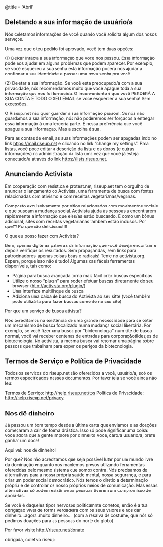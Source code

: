 @title = 'Abril'

## Deletando a sua informação de usuário/a

Nós coletamos informações de você quando você solicita algum dos nosos
serviços.

Uma vez que o teu pedido foi aprovado, você tem duas opções:

(1) Deixar intácta a sua informação que você nos passou. Essa informação
pode nos ajudar em alguns problemas que podem aparecer. Por exemplo, se
você esqueceu a sua senha esta informação poderá nos ajudar a confirmar
a sua identidade e passar uma nova senha pra você.

(2) Deletar a sua informação. Se você esta preocupado/a com a sua
privacidade, nós recomendamos muito que você apague toda a sua
informação que  nos foi fornecida. O inconveniente é que você PERDERÁ A
SUA CONTA E TODO O SEU EMAIL se você esquercer a sua senha! Sem excessões.

O Riseup.net não quer guardar a sua informação pessoal. Se nós não
guardamos a sua informação, nós não poderemos ser forçados a entregar
essa informação à uma terceria parte. É nossa preferência que você
apague a sua informaçao. Mas a escolha é sua.

Para as contas de email, as suas informações podem ser apagadas indo no
link https://mail.riseup.net e clicando no link “change my settings”.
Para listas, você pode editar a descrição da lista e os donos (e outras
informações) na administração da lista uma vez que você já esteja
conectado/a através do link https://lists.riseup.net.

## Anunciando Activista

Em cooperação com resist.ca e protest.net, riseup.net tem o orgulho de
anunciar o lançamento do Activista, uma ferramenta de busca com fontes
relacionadas com ativismo e com receitas vegetarianas/veganas.

Composto exculssivamente por sitios relacionados com movimentos sociais
e que buscam a mudança social. Activista ajuda às pessoas a encontrarem
rápidamente a informação que eles/as estão buscando. E como um bônus
adicional, sites com receitas vegetarianas também estão inclusos. Por
que?? Porque são deliciosas!!!!

O que eu posso fazer com Activista?

Bem, apenas digite as palavras da informação que você deseja encontrar e
depois verifique os resultados. Sem propagandas, sem links para
patrocinadores, apenas coisas boas e radicais! Tente no activista.org.
Espere, porque isso não é tudo! Algumas das fáceis ferramentas
disponíveis, tais como:

- Página para busca avançada torna mais fácil criar buscas específicas
- Utilize o nosso “plugin” para poder efetuar buscas diretamente do seu
browser (http://activista.org/plugin/)
- Uma interface multilinque de busca
- Adiciona uma caixa de busca do Activista ao seu sitte (você também
pode utilizá-la para fazer buscas somente no seu site)

Por que um serviço de busca ativista?

Nós acreditamos na existência de uma grande necessidade para se obter um
mecanismo de busca focalizado numa mudança social libertária. Por
exemplo, se você fizer uma busca por "biotecnologia" num site de busca
normal, você vai receber centenas de entradas para corporaç&otildes;es
de biotecnologia. No activista, a mesma busca vai retornar uma página
sobre pessoas que trabalham para expor os perigos da biotecnologia.


## Termos de Serviço e Política de Privacidade

Todos os serviços do riseup.net  são oferecidos a você, usuário/a, sob
os termos  especificados nesses documentos. Por favor leia se você ainda
não leu:

Termos de Serviço: http://help.riseup.net/tos
Política de Privacidade: http://help.riseup.net/privacy

## Nos dê dinheiro

Já passou um bom tempo desde a última carta que enviamos e as doações
começaram a cair de forma drástica. Isso só pode significar uma coisa:
você adora que a gente implore por dinheiro! Você, caro/a usuário/a,
prefe ganhar um doce!

Aqui vai: nos dê dinheiro!

Por que? Nós não acreditamos que seja possível lutar por um mundo livre
da dominação enquanto nos mantemos presos utlizando ferramentas
oferecidas pelo mesmo sistema que somos contra. Nós precisamos de
alternativas para a nossa própria saúde mental, nossa segurança, e para
criar um poder social democrático. Nós temos o diretio a determinação
própria e de controlar os nosso próprios meios de comunicação. Mas essas
alternativas só podem existir se as pessoas tiverem um compromisso de
apoiá-las.

Se você é daqueles tipos nervosos politicamnte corretos, então é a tua
obrigação viver de forma verdadeira com os seus valores e nos dar
dinheiro...agora..muito dinheiro....
(com a resalva de costume, que nós só pedimos doações para as pessoas do
norte do globo)

Por favor visite http://riseup.net/donate

obrigada,
coletivo riseup
